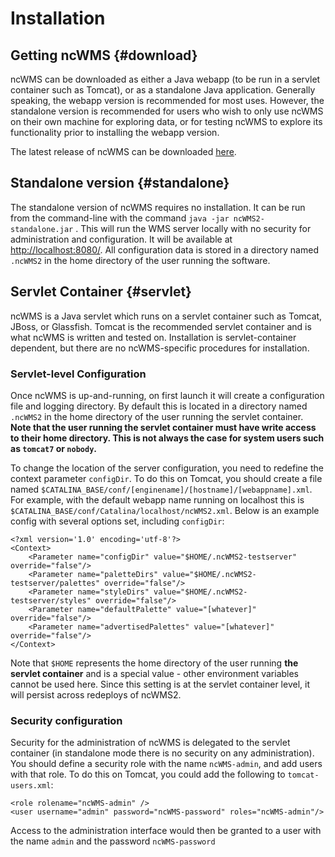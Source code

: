 # Installation

## Getting ncWMS {#download}

ncWMS can be downloaded as either a Java webapp (to be run in a servlet container such as Tomcat), or as a standalone Java application. Generally speaking, the webapp version is recommended for most uses. However, the standalone version is recommended for users who wish to only use ncWMS on their own machine for exploring data, or for testing ncWMS to explore its functionality prior to installing the webapp version.

The latest release of ncWMS can be downloaded [here](https://github.com/Reading-eScience-Centre/edal-java/releases/latest).

## Standalone version {#standalone}

The standalone version of ncWMS requires no installation. It can be run from the command-line with the command `java -jar ncWMS2-standalone.jar` . This will run the WMS server locally with no security for administration and configuration. It will be available at [http://localhost:8080/](http://localhost:8080/). All configuration data is stored in a directory named `.ncWMS2` in the home directory of the user running the software.

## Servlet Container {#servlet}

ncWMS is a Java servlet which runs on a servlet container such as Tomcat, JBoss, or Glassfish.  Tomcat is the recommended servlet container and is what ncWMS is written and tested on. Installation is servlet-container dependent, but there are no ncWMS-specific procedures for installation.

### Servlet-level Configuration

Once ncWMS is up-and-running, on first launch it will create a configuration file and logging directory. By default this is located in a directory named `.ncWMS2` in the home directory of the user running the servlet container. **Note that the user running the servlet container must have write access to their home directory. This is not always the case for system users such as `tomcat7` or `nobody`.**

To change the location of the server configuration, you need to redefine the context parameter `configDir`. To do this on Tomcat, you should create a file named `$CATALINA_BASE/conf/[enginename]/[hostname]/[webappname].xml`.  For example, with the default webapp name running on localhost this is `$CATALINA_BASE/conf/Catalina/localhost/ncWMS2.xml`. Below is an example config with several options set, including `configDir`:

```
<?xml version='1.0' encoding='utf-8'?>
<Context>
    <Parameter name="configDir" value="$HOME/.ncWMS2-testserver" override="false"/>
    <Parameter name="paletteDirs" value="$HOME/.ncWMS2-testserver/palettes" override="false"/>
    <Parameter name="styleDirs" value="$HOME/.ncWMS2-testserver/styles" override="false"/>
    <Parameter name="defaultPalette" value="[whatever]" override="false"/>
    <Parameter name="advertisedPalettes" value="[whatever]" override="false"/>
</Context>
```

Note that `$HOME` represents the home directory of the user running **the servlet container** and is a special value - other environment variables cannot be used here. Since this setting is at the servlet container level, it will persist across redeploys of ncWMS2.


### Security configuration

Security for the administration of ncWMS is delegated to the servlet container (in standalone mode there is no security on any administration). You should define a security role with the name `ncWMS-admin`, and add users with that role. To do this on Tomcat, you could add the following to `tomcat-users.xml`:

```
<role rolename="ncWMS-admin" />
<user username="admin" password="ncWMS-password" roles="ncWMS-admin"/>
```

Access to the administration interface would then be granted to a user with the name `admin` and the password `ncWMS-password`
